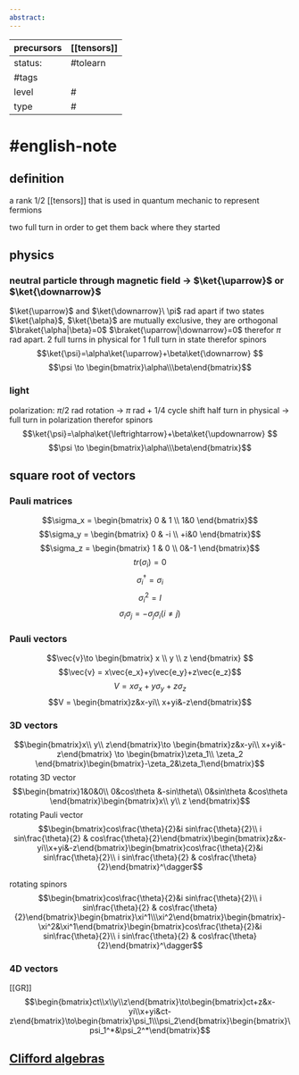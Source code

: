 ```yaml
---
abstract:
---
```

| precursors | [[tensors]] |
| ---------- | ----------- |
| status:    | #tolearn    |
| #tags      |             |
| level      | #           |
| type       | #                         |
# #english-note 
## definition
a rank 1/2 [[tensors]] that is used in quantum mechanic to represent fermions

two full turn in order to get them back where they started


## physics
### neutral particle through magnetic field $\to$ $\ket{\uparrow}$ or $\ket{\downarrow}$
$\ket{\uparrow}$ and $\ket{\downarrow}\ \pi$ rad apart
if two states $\ket{\alpha}$, $\ket{\beta}$ are mutually exclusive, they are orthogonal $\braket{\alpha|\beta}=0$
$\braket{\uparrow|\downarrow}=0$ therefor $\pi$ rad apart.
2 full turns in physical for 1 full turn in state
therefor spinors
$$\ket{\psi}=\alpha\ket{\uparrow}+\beta\ket{\downarrow} $$
$$\psi \to \begin{bmatrix}\alpha\\\beta\end{bmatrix}$$

### light
polarization:
$\pi/2$ rad rotation -> $\pi$ rad + 1/4 cycle shift
half turn in physical -> full turn in polarization
therefor spinors
$$\ket{\psi}=\alpha\ket{\leftrightarrow}+\beta\ket{\updownarrow} $$
$$\psi \to \begin{bmatrix}\alpha\\\beta\end{bmatrix}$$
## square root of vectors
### Pauli matrices
$$\sigma_x = \begin{bmatrix} 0 & 1 \\ 1&0 \end{bmatrix}$$
$$\sigma_y = \begin{bmatrix} 0 & -i \\ +i&0 \end{bmatrix}$$
$$\sigma_z = \begin{bmatrix} 1 & 0 \\ 0&-1 \end{bmatrix}$$
$$tr(\sigma_i)=0$$
$$\sigma_i^\dagger = \sigma_i$$
$$\sigma_i^2 = I$$
$$\sigma_i\sigma_j = -\sigma_j\sigma_i (i\neq j) $$
### Pauli vectors
$$\vec{v}\to \begin{bmatrix} x \\ y \\ z \end{bmatrix} $$
$$\vec{v} = x\vec{e_x}+y\vec{e_y}+z\vec{e_z}$$
$$V= x\sigma_x + y\sigma_y +z\sigma_z$$
$$V = \begin{bmatrix}z&x-yi\\ x+yi&-z\end{bmatrix}$$



### 3D vectors
$$\begin{bmatrix}x\\ y\\ z\end{bmatrix}\to \begin{bmatrix}z&x-yi\\ x+yi&-z\end{bmatrix} \to \begin{bmatrix}\zeta_1\\ \zeta_2 \end{bmatrix}\begin{bmatrix}-\zeta_2&\zeta_1\end{bmatrix}$$
rotating 3D vector 
$$\begin{bmatrix}1&0&0\\ 0&cos\theta &-sin\theta\\ 0&sin\theta &cos\theta \end{bmatrix}\begin{bmatrix}x\\ y\\ z \end{bmatrix}$$
rotating Pauli vector
$$\begin{bmatrix}cos\frac{\theta}{2}&i sin\frac{\theta}{2}\\ i sin\frac{\theta}{2} & cos\frac{\theta}{2}\end{bmatrix}\begin{bmatrix}z&x-yi\\x+yi&-z\end{bmatrix}\begin{bmatrix}cos\frac{\theta}{2}&i sin\frac{\theta}{2}\\ i sin\frac{\theta}{2} & cos\frac{\theta}{2}\end{bmatrix}^\dagger$$

rotating spinors
$$\begin{bmatrix}cos\frac{\theta}{2}&i sin\frac{\theta}{2}\\ i sin\frac{\theta}{2} & cos\frac{\theta}{2}\end{bmatrix}\begin{bmatrix}\xi^1\\\xi^2\end{bmatrix}\begin{bmatrix}-\xi^2&\xi^1\end{bmatrix}\begin{bmatrix}cos\frac{\theta}{2}&i sin\frac{\theta}{2}\\ i sin\frac{\theta}{2} & cos\frac{\theta}{2}\end{bmatrix}^\dagger$$
### 4D vectors
[[GR]]
$$\begin{bmatrix}ct\\x\\y\\z\end{bmatrix}\to\begin{bmatrix}ct+z&x-yi\\x+yi&ct-z\end{bmatrix}\to\begin{bmatrix}\psi_1\\\psi_2\end{bmatrix}\begin{bmatrix}\psi_1^*&\psi_2^*\end{bmatrix}$$
## [Clifford algebras](geometric%20algebra.md)

